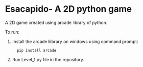 # Esacapido- A 2D python game
A 2D game created using arcade library of python.

To run:

  1. Install the arcade liibrary on windows using command prompt:
  
      ```
        pip install arcade
      ```
  
  2. Run Level_1.py file in the repository.
